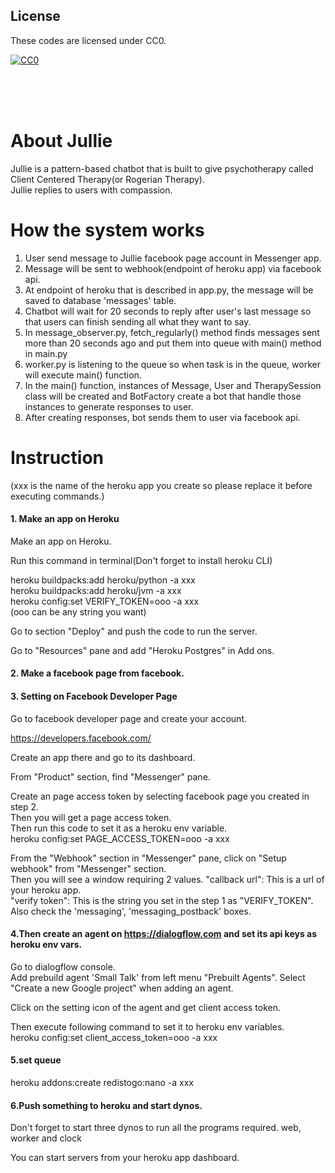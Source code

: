 ## License

These codes are licensed under CC0.

[![CC0](http://i.creativecommons.org/p/zero/1.0/88x31.png "CC0")](http://creativecommons.org/publicdomain/zero/1.0/deed.ja)

<br/>
<br/>
<br/>

# About Jullie  
Jullie is a pattern-based chatbot that is built to give psychotherapy called Client Centered Therapy(or Rogerian Therapy).  
Jullie replies to users with compassion.

# How the system works  
1. User send message to Jullie facebook page account in Messenger app.
2. Message will be sent to webhook(endpoint of heroku app) via facebook api.
3. At endpoint of heroku that is described in app.py, the message will be saved to database 'messages' table.
4. Chatbot will wait for 20 seconds to reply after user's last message so that users can finish sending all what they want to say.
5. In message_observer.py, fetch_regularly() method finds messages sent more than 20 seconds ago and put them into queue with main() method in main.py
6. worker.py is listening to the queue so when task is in the queue, worker will execute main() function.
7. In the main() function, instances of Message, User and TherapySession class will be created and BotFactory create a bot that handle those instances to generate responses to user.
8. After creating responses, bot sends them to user via facebook api. 


# Instruction
(xxx is the name of the heroku app you create so please replace it before executing commands.)
#### 1. Make an app on Heroku
Make an app on Heroku.

Run this command in terminal(Don't forget to install heroku CLI)

heroku buildpacks:add heroku/python -a xxx  
heroku buildpacks:add heroku/jvm -a xxx  
heroku config:set VERIFY_TOKEN=ooo -a xxx  
(ooo can be any string you want)

Go to section "Deploy" and push the code to run the server.

Go to "Resources" pane and add "Heroku Postgres" in Add ons.


#### 2. Make a facebook page from facebook.
#### 3. Setting on Facebook Developer Page 
Go to facebook developer page and create your account.

https://developers.facebook.com/

Create an app there and go to its dashboard.

From "Product" section, find "Messenger" pane.

Create an page access token by selecting facebook page you created in step 2.  
Then you will get a page access token.  
Then run this code to set it as a heroku env variable.  
heroku config:set PAGE_ACCESS_TOKEN=ooo -a xxx    

From the "Webhook" section in "Messenger" pane, click on "Setup webhook" from "Messenger" section.   
Then you will see a window requiring 2 values.
"callback url": This is a url of your heroku app.    
"verify token": This is the string you set in the step 1 as "VERIFY_TOKEN". 
Also check the 'messaging', 'messaging_postback' boxes.


#### 4.Then create an agent on https://dialogflow.com and set its api keys as heroku env vars.    
Go to dialogflow console.  
Add prebuild agent 'Small Talk' from left menu "Prebuilt Agents".
Select "Create a new Google project" when adding an agent.    

Click on the setting icon of the agent and get client access token.

Then execute following command to set it to heroku env variables.  
heroku config:set client_access_token=ooo -a xxx    

#### 5.set queue  
heroku addons:create redistogo:nano -a xxx      

#### 6.Push something to heroku and start dynos.
Don't forget to start three dynos to run all the programs required.
web, worker and clock

You can start servers from your heroku app dashboard.
